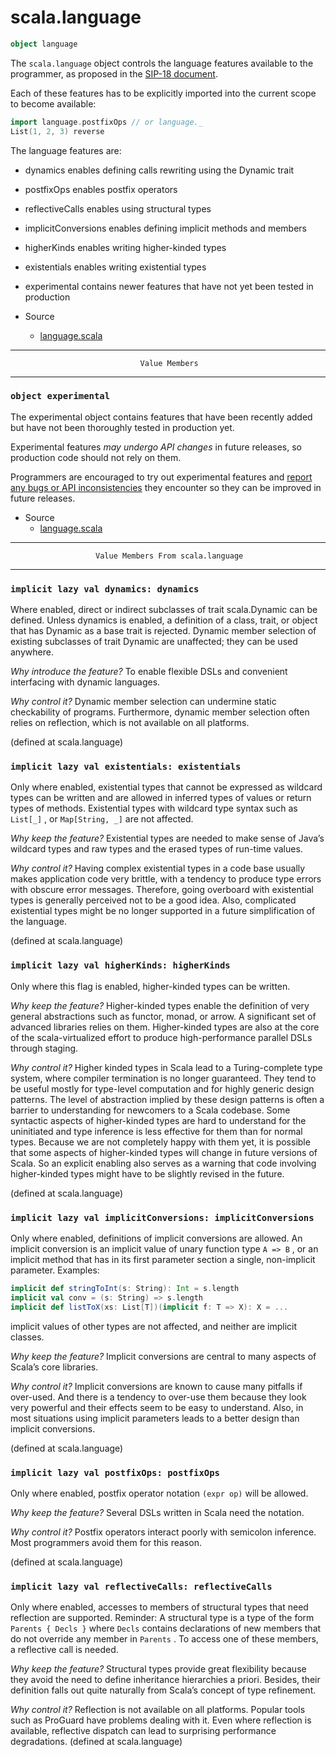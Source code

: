 
#                                scala.language                                #

```scala
object language
```

The `scala.language` object controls the language features available to the
programmer, as proposed in the
[SIP-18 document](https://docs.google.com/document/d/1nlkvpoIRkx7at1qJEZafJwthZ3GeIklTFhqmXMvTX9Q/edit).

Each of these features has to be explicitly imported into the current scope to
become available:

```scala
import language.postfixOps // or language._
List(1, 2, 3) reverse
```

The language features are:

* dynamics enables defining calls rewriting using the Dynamic trait
* postfixOps enables postfix operators
* reflectiveCalls enables using structural types
* implicitConversions enables defining implicit methods and members
* higherKinds enables writing higher-kinded types
* existentials enables writing existential types
* experimental contains newer features that have not yet been tested in
   production

* Source
  * [language.scala](https://github.com/scala/scala/tree/6d09a1ba5f/src/library/scala/language.scala#L1)


--------------------------------------------------------------------------------
                                 Value Members
--------------------------------------------------------------------------------


### `object experimental`                                                    ###

The experimental object contains features that have been recently added but have
not been thoroughly tested in production yet.

Experimental features *may undergo API changes* in future releases, so
production code should not rely on them.

Programmers are encouraged to try out experimental features and
[report any bugs or API inconsistencies](http://issues.scala-lang.org) they
encounter so they can be improved in future releases.

* Source
  * [language.scala](https://github.com/scala/scala/tree/6d09a1ba5f/src/library/scala/language.scala#L1)


--------------------------------------------------------------------------------
                       Value Members From scala.language
--------------------------------------------------------------------------------


### `implicit lazy val dynamics: dynamics`                                   ###

Where enabled, direct or indirect subclasses of trait scala.Dynamic can be
defined. Unless dynamics is enabled, a definition of a class, trait, or object
that has Dynamic as a base trait is rejected. Dynamic member selection of
existing subclasses of trait Dynamic are unaffected; they can be used anywhere.

 *Why introduce the feature?* To enable flexible DSLs and convenient interfacing
with dynamic languages.

 *Why control it?* Dynamic member selection can undermine static checkability of
programs. Furthermore, dynamic member selection often relies on reflection,
which is not available on all platforms.

(defined at scala.language)


### `implicit lazy val existentials: existentials`                           ###

Only where enabled, existential types that cannot be expressed as wildcard types
can be written and are allowed in inferred types of values or return types of
methods. Existential types with wildcard type syntax such as `List[_]` , or
 `Map[String, _]` are not affected.

 *Why keep the feature?* Existential types are needed to make sense of Java’s
wildcard types and raw types and the erased types of run-time values.

 *Why control it?* Having complex existential types in a code base usually makes
application code very brittle, with a tendency to produce type errors with
obscure error messages. Therefore, going overboard with existential types is
generally perceived not to be a good idea. Also, complicated existential types
might be no longer supported in a future simplification of the language.

(defined at scala.language)


### `implicit lazy val higherKinds: higherKinds`                             ###

Only where this flag is enabled, higher-kinded types can be written.

 *Why keep the feature?* Higher-kinded types enable the definition of very
general abstractions such as functor, monad, or arrow. A significant set of
advanced libraries relies on them. Higher-kinded types are also at the core of
the scala-virtualized effort to produce high-performance parallel DSLs through
staging.

 *Why control it?* Higher kinded types in Scala lead to a Turing-complete type
system, where compiler termination is no longer guaranteed. They tend to be
useful mostly for type-level computation and for highly generic design patterns.
The level of abstraction implied by these design patterns is often a barrier to
understanding for newcomers to a Scala codebase. Some syntactic aspects of
higher-kinded types are hard to understand for the uninitiated and type
inference is less effective for them than for normal types. Because we are not
completely happy with them yet, it is possible that some aspects of
higher-kinded types will change in future versions of Scala. So an explicit
enabling also serves as a warning that code involving higher-kinded types might
have to be slightly revised in the future.

(defined at scala.language)


### `implicit lazy val implicitConversions: implicitConversions`             ###

Only where enabled, definitions of implicit conversions are allowed. An implicit
conversion is an implicit value of unary function type `A => B` , or an implicit
method that has in its first parameter section a single, non-implicit parameter.
Examples:

```scala
implicit def stringToInt(s: String): Int = s.length
implicit val conv = (s: String) => s.length
implicit def listToX(xs: List[T])(implicit f: T => X): X = ...
```

implicit values of other types are not affected, and neither are implicit
classes.

 *Why keep the feature?* Implicit conversions are central to many aspects of
Scala’s core libraries.

 *Why control it?* Implicit conversions are known to cause many pitfalls if
over-used. And there is a tendency to over-use them because they look very
powerful and their effects seem to be easy to understand. Also, in most
situations using implicit parameters leads to a better design than implicit
conversions.

(defined at scala.language)


### `implicit lazy val postfixOps: postfixOps`                               ###

Only where enabled, postfix operator notation `(expr op)` will be allowed.

 *Why keep the feature?* Several DSLs written in Scala need the notation.

 *Why control it?* Postfix operators interact poorly with semicolon inference.
Most programmers avoid them for this reason.

(defined at scala.language)


### `implicit lazy val reflectiveCalls: reflectiveCalls`                     ###

Only where enabled, accesses to members of structural types that need reflection
are supported. Reminder: A structural type is a type of the form
 `Parents { Decls }` where `Decls` contains declarations of new members that do
not override any member in `Parents` . To access one of these members, a
reflective call is needed.

 *Why keep the feature?* Structural types provide great flexibility because they
avoid the need to define inheritance hierarchies a priori. Besides, their
definition falls out quite naturally from Scala’s concept of type refinement.

 *Why control it?* Reflection is not available on all platforms. Popular tools
such as ProGuard have problems dealing with it. Even where reflection is
available, reflective dispatch can lead to surprising performance degradations.
(defined at scala.language)
